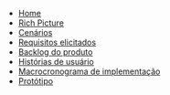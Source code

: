 
* [Home](/) 
* [Rich Picture](/RichPicture.md)
* [Cenários]()
* [Requisitos elicitados]()
* [Backlog do produto]()
* [Histórias de usuário]()
* [Macrocronograma de implementação]() 
* [Protótipo]()